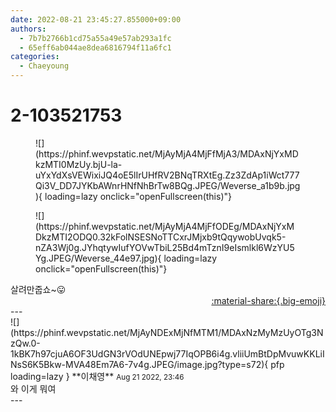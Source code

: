 ```yaml
---
date: 2022-08-21 23:45:27.855000+09:00
authors:
  - 7b7b2766b1cd75a55a49e57ab293a1fc
  - 65eff6ab044ae8dea6816794f11a6fc1
categories:
  - Chaeyoung
---
```


# 2-103521753

<div class="post-container" markdown="1">
<div class="content-container md-sidebar__scrollwrap" markdown="1">


<figure markdown="1">
![](https://phinf.wevpstatic.net/MjAyMjA4MjFfMjA3/MDAxNjYxMDkzMTI0MzUy.bjU-la-uYxYdXsVEWixiJQ4oE5lIrUHfRV2BNqTRXtEg.Zz3ZdAp1iWct777Qi3V_DD7JYKbAWnrHNfNhBrTw8BQg.JPEG/Weverse_a1b9b.jpg){ loading=lazy onclick="openFullscreen(this)"}
</figure>

<figure markdown="1">
![](https://phinf.wevpstatic.net/MjAyMjA4MjFfODEg/MDAxNjYxMDkzMTI2ODQ0.32kFolNSESNoTTCxrJMjxb9tQqywobUvqk5-nZA3Wj0g.JYhqtywIufYOVwTbiL25Bd4mTznI9eIsmlkl6WzYU5Yg.JPEG/Weverse_44e97.jpg){ loading=lazy onclick="openFullscreen(this)"}
</figure>
살려만줍쇼~😛

</div>
</div>

<div style="text-align: right;" markdown="1">
<a href="https://weverse.io/fromis9/fanpost/2-103521753" style="text-align: right;">:material-share:{.big-emoji}</a>
</div>
---

<div class="comments-container md-sidebar__scrollwrap" markdown="1">
<div class="comment" markdown="1">
<div class='id-container' markdown="1">
![](https://phinf.wevpstatic.net/MjAyNDExMjNfMTM1/MDAxNzMyMzUyOTg3NzQw.0-1kBK7h97cjuA6OF3UdGN3rVOdUNEpwj77IqOPB6i4g.vliiUmBtDpMvuwKKLiINsS6K5Bkw-MVA48Em7A6-7v4g.JPEG/image.jpg?type=s72){ pfp loading=lazy }
**<span class="artist">이채영</span>** <small>Aug 21 2022, 23:46</small><br>
</div>
<div class='comment-body' markdown="1">
와 이게 뭐여
</div>
</div>
</div>
---
